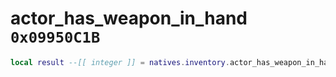# actor_has_weapon_in_hand `0x09950C1B`

```lua
local result --[[ integer ]] = natives.inventory.actor_has_weapon_in_hand(_unk0 --[[ integer ]], _unk1 --[[ integer ]])
```